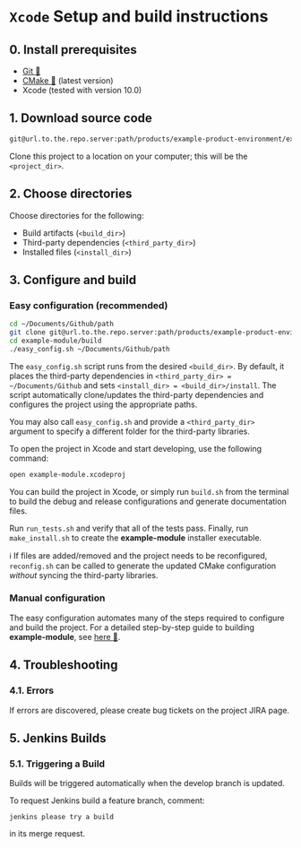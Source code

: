 # `Xcode` Setup and build instructions
  
  
## 0. Install prerequisites
* [Git :link:](https://git-scm.com)
* [CMake :link:](https://cmake.org) (latest version)
* Xcode (tested with version 10.0)


## 1. Download source code  
```bash
git@url.to.the.repo.server:path/products/example-product-environment/example-module.git
```
Clone this project to a location on your computer; this will be the 
`<project_dir>`.  

## 2. Choose directories  
Choose directories for the following:  
* Build artifacts (`<build_dir>`)  
* Third-party dependencies (`<third_party_dir>`)  
* Installed files (`<install_dir>`)  
  
  
## 3. Configure and build

### Easy configuration (recommended)

```bash
cd ~/Documents/Github/path
git clone git@url.to.the.repo.server:path/products/example-product-environment/example-module.git -b develop
cd example-module/build
./easy_config.sh ~/Documents/Github/path
```
The `easy_config.sh` script runs from the desired `<build_dir>`. By default, 
it places the third-party dependencies in 
`<third_party_dir> = ~/Documents/Github` and sets
`<install_dir> = <build_dir>/install`.  The script automatically clone/updates 
the third-party dependencies and configures the project using the appropriate 
paths.  
  
You may also call `easy_config.sh` and provide a `<third_party_dir>` argument 
to specify a different folder for the third-party libraries.

To open the project in Xcode and start developing, use the following command:
```bash
open example-module.xcodeproj
```
You can build the project in Xcode, or simply run `build.sh` from the terminal 
to build the debug and release configurations and generate documentation files.
  
Run `run_tests.sh` and verify that all of the tests pass. Finally, run 
`make_install.sh` to create the **example-module** installer executable.  
  
:information_source: If files are added/removed and the project needs to be 
reconfigured, `reconfig.sh` can be called to generate the updated CMake 
configuration *without* syncing the third-party libraries.  
  
### Manual configuration
The easy configuration automates many of the steps required to configure and 
build the project. For a detailed step-by-step guide to building **example-module**, see
[here :link:](docs/macos-x64-xcode-manual-config.md).
  
## 4. Troubleshooting  
  
### 4.1. Errors  
If errors are discovered, please create bug tickets on the project JIRA page.
  
  
## 5. Jenkins Builds  
  
### 5.1. Triggering a Build  
Builds will be triggered automatically when the develop branch is updated.

To request Jenkins build a feature branch, comment:  
  
```
jenkins please try a build
```  
  
in its merge request.  

